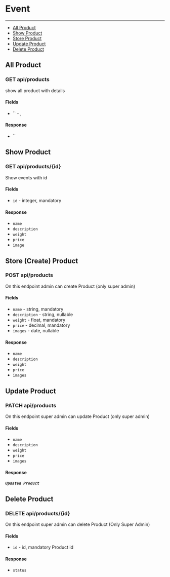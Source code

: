 # Event

---

- [All Product](#all-product)
- [Show Product](#show-product)
- [Store Product](#store-product)
- [Update Product](#update-product)
- [Delete Product](#delete-product)


<a name="all-product"></a>
## All Product
### GET api/products
show all product with details

#### Fields
* `` - ,

#### Response
* ``

<a name="show-product"></a>
## Show Product
### GET api/products/{id}
Show events with id

#### Fields
* `id` - integer, mandatory

#### Response
* `name`
* `description`
* `weight`
* `price`
* `image`

<a name="store-product"></a>
## Store (Create) Product
### POST api/products
On this endpoint admin can create Product (only super admin)

#### Fields
* `name` - string, mandatory
* `description` - string, nullable
* `weight` - float, mandatory
* `price` - decimal, mandatory
* `images` - date, nullable

#### Response
* `name`
* `description`
* `weight`
* `price`
* `images`


<a name="update-product"></a>
## Update Product
### PATCH api/products
On this endpoint super admin can update Product (only super admin)

#### Fields
* `name`
* `description`
* `weight`
* `price`
* `images`


#### Response
##### `Updated Product`

<a name="delete-product"></a>
## Delete Product
### DELETE api/products/{id}
On this endpoint super admin can delete Product (Only Super Admin)

#### Fields
* `id` - id, mandatory Product id

#### Response
* `status`
